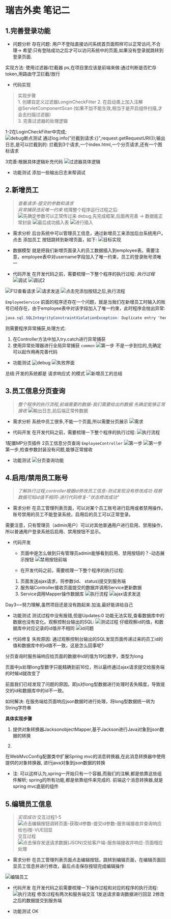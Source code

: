 # 瑞吉外卖 笔记二

## 1.完善登录功能

- 问题分析
存在问题: 用户不登陆直接访问系统首页面照样可以正常访问,不合理-> 希望:只有登陆成功之后才可以访问系统中的页面,如果没有登录就跳转到登录页面.

实现方法: 使用过滤器/拦截器
    ps,在项目里应该是前端来做:通过判断是否贮存token,用路由守卫拦截/放行


- 代码实现

> 实现步骤  
    1. 创建自定义过滤器LonginCheckFilter
    2. 在启动类上加入注解@ServletComponentScan (如果不加不能生效,相当于是开启组件扫描,才会去扫描过滤器)  
    3. 完善过滤器的处理逻辑  

1-2在LoginCheckFilter中完成;  
![debug断点测试](image.png)
通过log.info("拦截到请求:{}",request.getRequestURI());输出日志,是可以拦截到的: 拦截到3个请求,一个index.html,一个分页请求,还有一个图标请求  

3完善:根据具体逻辑补充代码
![过滤器具体逻辑](2592691-20220511151434661-434791688.png)


- 功能测试
添加一些输出日志来帮调试


## 2.新增员工

> *查看请求-提交的参数和请求*  
*异常捕获违反唯一约束*
梳理整个程序运行过程之后:
![先确定参数可以正常传过来 debug,先完成框架,后面再完善](image-15.png)
-> 数据能正常封装
![最后成功插入表](image-16.png)
![进行插入](image-17.png)

- 需求分析
后台系统中可以管理员工信息，通过新增员工来添加后台系统用户。点击 添加员工 按钮跳转到新增页面，如下:
![目标实现](2592691-20220511151443801-2016255877.png)

- 数据模型
就是把我们新增页面录入的员工数据插入到employee表。需要注意，employee表中对username字段加入了唯一约束，员工的登录账号须唯一

- 代码开发
在开发代码之前，需要梳理一下整个程序的执行过程:
*执行过程*
![调试](image-13.png)
![调试2](image-14.png)

![F12查看请求](image-1.png)
![请求发送](image-2.png)
![点击完添加按钮之后,执行流程](image-3.png)

`EmployeeService`
前面的程序还存在一个问题，就是当我们在新增员工时输入的账号已经存在，由于employee表中对该字段加入了唯一约束，此时程序会抛出异常:
```java
java.sql.SQLIntegrityConstraintViolationException: Duplicate entry 'heniang' for key 'idx_username'
```

则需要程序异常捕获,处理方式:
1. 在Controller方法中加入try.catch进行异常捕获
2. 使用异常处理器进行全局异常捕获
`common`
![第一步](image-4.png) 不是一步到位的,先确定可以起作用再完善代码

- 功能测试
![debug](image-5.png)
![失败界面](image-6.png)

总结:开发的系统都是 请求响应式 的模式
![新增员工的总结](image-8.png)


## 3.员工信息分页查询

> *整个程序的执行流程,前端需要的数据-我们需要给出的数据*
*先确定能够正常接收*
![輸出日志,前后端正常传数据](image-19.png)

- 需求分析
系统中员工很多,不能一个页面,所以需要分页展示
![需求](2592691-20220511151459085-440937171.png)

- 代码开发
在开发代码之前，需要梳理一下整个程序的执行过程:
![执行流程](image-9.png)

1配置MP分页插件 2员工信息分页查询
`EmployeeController`
![第一步](image-10.png)
![第一步](image-11.png) 第一步,检查参数封装没有问题,能够正常接收


- 功能测试
![分页查询功能](2592691-20220511151507529-1356143005.png)


## 4.启用/禁用员工账号
> *了解执行过程,controller根据id修改员工信息-测试发现没有修改成功*
*观察数据可知id值不相同-进行代码修复-"状态修改成功"*

- 需求分析
在员工管理列表页面，可以对某个员工账号进行启用或者禁用操作。账号禁用的员工不能登录系统，启用后的员工可以正常登录。

需要注意，只有管理员（admin用户）可以对其他普通用户进行启用、禁用操作，所以普通用户登录系统后启用、禁用按钮不显示。

- 代码开发
    - 页面中是怎么做到只有管理员admin能够看到启用、禁用按钮的？-动态展示按钮
    ![禁用按钮前端](2592691-20220511151516295-2052598661.png)

    - 在开发代码之前，需要梳理一下整个程序的执行过程:
    1. 页面发送ajax请求，将参数(id、 status)提交到服务端
    2. 服务端Controller接收页面提交的数据并调用Service更新数据
    3. Service调用Mapper操作数据库
    ![执行流程](2592691-20220511151522801-1119597411.png)
    ![ajax请求发送](2592691-20220511151529589-250427209.png)

Day3~~努力理解,虽然项目还是没有跑起来.加油,最好能讲给自己

- 功能测试
测试过程中没有报错,但是Updates:0 功能无法实现,查看数据库中的数据也没有变化。观察控制台输出的SQL:
![测试过程](2592691-20220511151540882-307959154.png)
仔细观察id的值，和数据库中对应记录的id值并不相同
![id问题](2592691-20220511151551563-64038564.png)

- 代码修复
失败原因:
通过观察控制台输出的SQL发现页面传递过来的员工id的值和数据库中的id值不一致，这是怎么回事呢?

分页查询时服务端响应给页面的数据中id的值为19位数字，类型为long

页面中js处理long型数字只能精确到前16位，所以最终通过ajax请求提交给服务端的时候id就改变了

前面我们已经发现了问题的原因，即js对long型数据进行处理时丢失精度，导致提交的id和数据库中的id不一致。

如何解决:
在服务端给页面响应json数据时进行处理，将long型数据统一转为String字符串

**具体实现步骤**
1. 提供对象转换器JacksonobjectMapper,基于Jackson进行Java对象到json数据的转换

2. 
在WebMvcConfig配置类中扩展Spring mvc的消息转换器,在此消息转换器中使用提供的对象转换器, 进行java对象到json数据的转换
 - 注:
 可以这样认为,spring一开始只有一个容器,而我们的注解,都是依靠这些组件解析; spring的所有功能,都是依靠组件来完成的. 前端这个消息转换器,就是spring mvc底层的组件 


## 5.编辑员工信息
> *实现成功*
交互过程1-5
![点击编辑按钮调转页面-获取id参数-提交id参数-服务端接收并查询响应给也i按-VUE回显](image-20.png)
交互过程
![点击保存发送请求数据(JSON)交给客户端-服务端接收并响应-页面相应处理 ](image-21.png)



- 需求分析
在员工管理列表页面点击编辑按钮，跳转到编辑页面，在编辑页面回显员工信息并进行修改，最后点击保存按钮完成编辑操作

![编辑员工](2592691-20220511151558928-491418329.png)

- 代码开发
在开发代码之前需要梳理一下操作过程和对应的程序的执行流程:
![执行流程](image-12.png)
修改过程有两次和服务端交互 1发送请求查询数据进行回显 2修改之后的数据提交到服务端

- 功能测试
OK
